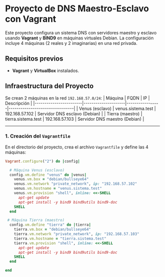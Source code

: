 # Proyecto de DNS Maestro-Esclavo con Vagrant

Este proyecto configura un sistema DNS con servidores maestro y esclavo usando **Vagrant** y **BIND9** en máquinas virtuales Debian. La configuración incluye 4 máquinas (2 reales y 2 imaginarias) en una red privada.


## Requisitos previos

- **Vagrant** y **VirtualBox** instalados.


## Infraestructura del Proyecto

Se crean 2 máquinas en la red `192.168.57.0/24`:
| Máquina                | FQDN                | IP              | Descripción                     |
|------------------------|---------------------|-----------------|---------------------------------|
| Venus (esclavo)         | venus.sistema.test  | 192.168.57.102  | Servidor DNS esclavo (Debian)   |
| Tierra (maestro)        | tierra.sistema.test | 192.168.57.103  | Servidor DNS maestro (Debian)   |

---


### 1. Creación del `Vagrantfile`

En el directorio del proyecto, crea el archivo `Vagrantfile` y define las 4 máquinas:

```ruby
Vagrant.configure("2") do |config|

  # Máquina Venus (esclavo)
  config.vm.define "venus" do |venus|
    venus.vm.box = "debian/bullseye64"
    venus.vm.network "private_network", ip: "192.168.57.102"
    venus.vm.hostname = "venus.sistema.test"
    venus.vm.provision "shell", inline: <<-SHELL
      apt-get update
      apt-get install -y bind9 bind9utils bind9-doc
    SHELL
  end

 # Máquina Tierra (maestro)
  config.vm.define "tierra" do |tierra|
    tierra.vm.box = "debian/bullseye64"
    tierra.vm.network "private_network", ip: "192.168.57.103"
    tierra.vm.hostname = "tierra.sistema.test"
    tierra.vm.provision "shell", inline: <<-SHELL
      apt-get update
      apt-get install -y bind9 bind9utils bind9-doc
    SHELL
  end

end